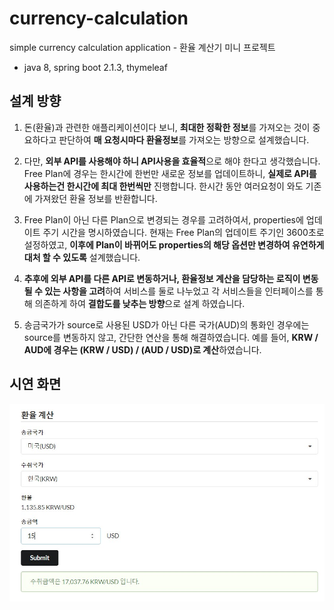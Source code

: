 # currency-calculation
simple currency calculation application - 환율 계산기 미니 프로젝트
- java 8, spring boot 2.1.3, thymeleaf

## 설계 방향

   1. 돈(환율)과 관련한 애플리케이션이다 보니, **최대한 정확한 정보**를 가져오는 것이 중요하다고 판단하여 **매 요청시마다 환율정보**를 가져오는 방향으로 설계했습니다.
   
   2. 다만, **외부 API를 사용해야 하니 API사용을 효율적**으로 해야 한다고 생각했습니다. Free Plan에 경우는 한시간에 한번만 새로운 정보를 업데이트하니, **실제로 API를 사용하는건 한시간에 최대 한번씩만** 진행합니다. 한시간 동안 여러요청이 와도 기존에 가져왔던 환율 정보를 반환합니다.
    
   3. Free Plan이 아닌 다른 Plan으로 변경되는 경우를 고려하여서, properties에 업데이트 주기 시간을 명시하였습니다. 현재는 Free Plan의 업데이트 주기인 3600초로 설정하였고, **이후에 Plan이 바뀌어도 properties의 해당 옵션만 변경하여 유연하게 대처 할 수 있도록** 설계했습니다.
    
   4. **추후에 외부 API를 다른 API로 변동하거나, 환율정보 계산을 담당하는 로직이 변동 될 수 있는 사항을 고려**하여 서비스를 둘로 나누었고 각 서비스들을 인터페이스를 통해 의존하게 하여 **결합도를 낮추는 방향**으로 설계 하였습니다. 
    
   5. 송금국가가 source로 사용된 USD가 아닌 다른 국가(AUD)의 통화인 경우에는 source를 변동하지 않고, 간단한 연산을 통해 해결하였습니다. 예를 들어, **KRW / AUD에 경우는 (KRW / USD)  / (AUD / USD)로 계산**하였습니다.
   
## 시연 화면
![Screenshot](./docs/Screenshot.jpg)


